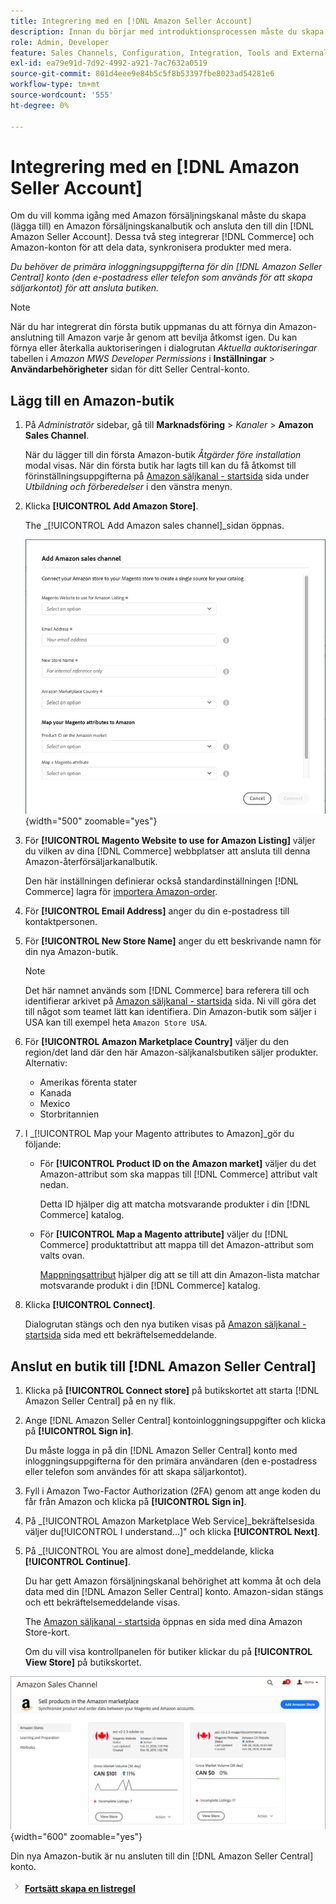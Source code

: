 ```yaml
---
title: Integrering med en [!DNL Amazon Seller Account]
description: Innan du börjar med introduktionsprocessen måste du skapa (lägga till) en Amazon Sales Channel store och ansluta den till ditt Amazon-återförsäljarkonto.
role: Admin, Developer
feature: Sales Channels, Configuration, Integration, Tools and External Services
exl-id: ea79e91d-7d92-4992-a921-7ac7632a0519
source-git-commit: 801d4eee9e84b5c5f8b53397fbe8023ad54281e6
workflow-type: tm+mt
source-wordcount: '555'
ht-degree: 0%

---
```


# Integrering med en [!DNL Amazon Seller Account]

Om du vill komma igång med Amazon försäljningskanal måste du skapa (lägga till) en Amazon försäljningskanalbutik och ansluta den till din [!DNL Amazon Seller Account]. Dessa två steg integrerar [!DNL Commerce] och Amazon-konton för att dela data, synkronisera produkter med mera.

_Du behöver de primära inloggningsuppgifterna för din [!DNL Amazon Seller Central] konto (den e-postadress eller telefon som används för att skapa säljarkontot) för att ansluta butiken._

>[!NOTE]
>
>När du har integrerat din första butik uppmanas du att förnya din Amazon-anslutning till Amazon varje år genom att bevilja åtkomst igen. Du kan förnya eller återkalla auktoriseringen i dialogrutan _Aktuella auktoriseringar_ tabellen i _Amazon MWS Developer Permissions_ i **Inställningar** > **Användarbehörigheter** sidan för ditt Seller Central-konto.

## Lägg till en Amazon-butik

1. På _Administratör_ sidebar, gå till **Marknadsföring** > _Kanaler_ > **Amazon Sales Channel**.

   När du lägger till din första Amazon-butik _Åtgärder före installation_ modal visas. När din första butik har lagts till kan du få åtkomst till förinställningsuppgifterna på [Amazon säljkanal - startsida](./amazon-sales-channel-home.md) sida under _Utbildning och förberedelser_ i den vänstra menyn.

1. Klicka **[!UICONTROL Add Amazon Store]**.

   The _[!UICONTROL Add Amazon sales channel]_sidan öppnas.

   ![Lägg till Amazon säljkanalsbutik](assets/amazon-store-integration.png){width="500" zoomable="yes"}

1. För **[!UICONTROL Magento Website to use for Amazon Listing]** väljer du vilken av dina [!DNL Commerce] webbplatser att ansluta till denna Amazon-återförsäljarkanalbutik.

   Den här inställningen definierar också standardinställningen [!DNL Commerce] lagra för [importera Amazon-order](./order-settings.md).

1. För **[!UICONTROL Email Address]** anger du din e-postadress till kontaktpersonen.

1. För **[!UICONTROL New Store Name]** anger du ett beskrivande namn för din nya Amazon-butik.

   >[!NOTE]
   >
   >Det här namnet används som [!DNL Commerce] bara referera till och identifierar arkivet på [Amazon säljkanal - startsida](./amazon-sales-channel-home.md) sida. Ni vill göra det till något som teamet lätt kan identifiera. Din Amazon-butik som säljer i USA kan till exempel heta `Amazon Store USA`.

1. För **[!UICONTROL Amazon Marketplace Country]** väljer du den region/det land där den här Amazon-säljkanalsbutiken säljer produkter. Alternativ:

   - Amerikas förenta stater
   - Kanada
   - Mexico
   - Storbritannien

1. I _[!UICONTROL Map your Magento attributes to Amazon]_gör du följande:

   - För **[!UICONTROL Product ID on the Amazon market]** väljer du det Amazon-attribut som ska mappas till [!DNL Commerce] attribut valt nedan.

     Detta ID hjälper dig att matcha motsvarande produkter i din [!DNL Commerce] katalog.

   - För **[!UICONTROL Map a Magento attribute]** väljer du [!DNL Commerce] produktattribut att mappa till det Amazon-attribut som valts ovan.

     [Mappningsattribut](./ob-creating-magento-attributes.md) hjälper dig att se till att din Amazon-lista matchar motsvarande produkt i din [!DNL Commerce] katalog.

1. Klicka **[!UICONTROL Connect]**.

   Dialogrutan stängs och den nya butiken visas på [Amazon säljkanal - startsida](./amazon-sales-channel-home.md) sida med ett bekräftelsemeddelande.

## Anslut en butik till [!DNL Amazon Seller Central]

1. Klicka på **[!UICONTROL Connect store]** på butikskortet att starta [!DNL Amazon Seller Central] på en ny flik.

1. Ange [!DNL Amazon Seller Central] kontoinloggningsuppgifter och klicka på **[!UICONTROL Sign in]**.

   Du måste logga in på din [!DNL Amazon Seller Central] konto med inloggningsuppgifterna för den primära användaren (den e-postadress eller telefon som användes för att skapa säljarkontot).

1. Fyll i Amazon Two-Factor Authorization (2FA) genom att ange koden du får från Amazon och klicka på **[!UICONTROL Sign in]**.

1. På _[!UICONTROL Amazon Marketplace Web Service]_bekräftelsesida väljer du[!UICONTROL I understand...]&quot; och klicka **[!UICONTROL Next]**.

1. På _[!UICONTROL You are almost done]_meddelande, klicka **[!UICONTROL Continue]**.

   Du har gett Amazon försäljningskanal behörighet att komma åt och dela data med din [!DNL Amazon Seller Central] konto. Amazon-sidan stängs och ett bekräftelsemeddelande visas.

   The [Amazon säljkanal - startsida](./amazon-sales-channel-home.md) öppnas en sida med dina Amazon Store-kort.

   Om du vill visa kontrollpanelen för butiker klickar du på **[!UICONTROL View Store]** på butikskortet.

![Amazon säljkanalshem med nytt butikskort](assets/asc-dashboard-after-2fa.png){width="600" zoomable="yes"}

Din nya Amazon-butik är nu ansluten till din [!DNL Amazon Seller Central] konto.

![Nästa ikon](assets/btn-next.png) [**Fortsätt skapa en listregel**](./ob-create-listing-rule.md)
